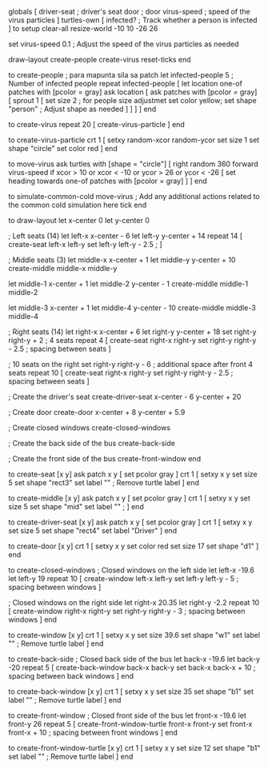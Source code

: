 globals [
  driver-seat     ; driver's seat
  door            ; door
  virus-speed     ; speed of the virus particles
]
turtles-own [
  infected?  ; Track whether a person is infected
]
to setup
  clear-all
  resize-world -10 10 -26 26

  set virus-speed 0.1 ; Adjust the speed of the virus particles as needed

  draw-layout
  create-people
  create-virus
  reset-ticks
end




to create-people ; para mapunta sila sa patch
  let infected-people 5  ; Number of infected people
  repeat infected-people [
    let location one-of patches with [pcolor = gray]
    ask location [
  ask patches with [pcolor = gray] [
    sprout 1 [
      set size 2 ; for people size adjustmet
      set color yellow;
      set shape "person" ; Adjust shape as needed
    ]
    ]
    ]
  ]
end

to create-virus
  repeat 20 [
    create-virus-particle
  ]
end

to create-virus-particle
  crt 1 [
    setxy random-xcor random-ycor
    set size 1
    set shape "circle"
    set color red
  ]
end

to move-virus
  ask turtles with [shape = "circle"] [
    right random 360
    forward virus-speed
    if xcor > 10 or xcor < -10 or ycor > 26 or ycor < -26 [
      set heading towards one-of patches with [pcolor = gray]
    ]
  ]
end

to simulate-common-cold
  move-virus
  ; Add any additional actions related to the common cold simulation here
  tick
end

to draw-layout
  let x-center 0
  let y-center 0

  ; Left seats (14)
  let left-x x-center - 6
  let left-y y-center + 14
  repeat 14 [
    create-seat left-x left-y
    set left-y left-y - 2.5 ; 
  ]

  ; Middle seats (3)
  let middle-x x-center + 1
  let middle-y y-center + 10
  create-middle middle-x middle-y

  let middle-1 x-center + 1
  let middle-2 y-center - 1
  create-middle middle-1 middle-2

  let middle-3 x-center + 1
  let middle-4 y-center - 10
  create-middle middle-3 middle-4

  ; Right seats (14)
  let right-x x-center + 6
  let right-y y-center + 18
  set right-y right-y + 2 ; 4 seats
  repeat 4 [
    create-seat right-x right-y
    set right-y right-y - 2.5 ; spacing between seats
  ]

  ; 10 seats on the right
  set right-y right-y - 6 ; additional space after front 4 seats
  repeat 10 [
    create-seat right-x right-y
    set right-y right-y - 2.5 ; spacing between seats
  ]

  ; Create the driver's seat
  create-driver-seat x-center - 6 y-center + 20

  ; Create door
  create-door x-center + 8 y-center + 5.9

  ; Create closed windows
  create-closed-windows

  ; Create the back side of the bus
  create-back-side

  ; Create the front side of the bus
  create-front-window
end

to create-seat [x y]
  ask patch x y [
    set pcolor gray
  ]
  crt 1 [
    setxy x y
    set size 5
    set shape "rect3"
    set label "" ; Remove turtle label
  ]
end

to create-middle [x y]
  ask patch x y [
    set pcolor gray
  ]
  crt 1 [
    setxy x y
    set size 5
    set shape "mid"
    set label "" ; 
  ]
end

to create-driver-seat [x y]
  ask patch x y [
    set pcolor gray
  ]
  crt 1 [
    setxy x y
    set size 5
    set shape "rect4"
    set label "Driver"
  ]
end

to create-door [x y]
  crt 1 [
    setxy x y
    set color red
    set size 17
    set shape "d1"
  ]
end

to create-closed-windows
  ; Closed windows on the left side
  let left-x -19.6
  let left-y 19
  repeat 10 [
    create-window left-x left-y
    set left-y left-y - 5 ; spacing between windows
  ]

  ; Closed windows on the right side
  let right-x 20.35
  let right-y -2.2
  repeat 10 [
    create-window right-x right-y
    set right-y right-y - 3 ; spacing between windows
  ]
end

to create-window [x y]
  crt 1 [
    setxy x y
    set size 39.6
    set shape "w1"
    set label "" ; Remove turtle label
  ]
end

to create-back-side
  ; Closed back side of the bus
  let back-x -19.6
  let back-y -20
  repeat 5 [
    create-back-window back-x back-y
    set back-x back-x + 10 ; spacing between back windows
  ]
end

to create-back-window [x y]
  crt 1 [
    setxy x y
    set size 35
    set shape "b1"
    set label "" ; Remove turtle label
  ]
end

to create-front-window
  ; Closed front side of the bus
  let front-x -19.6
  let front-y 26
  repeat 5 [
    create-front-window-turtle front-x front-y
    set front-x front-x + 10 ; spacing between front windows
  ]
end

to create-front-window-turtle [x y]
  crt 1 [
    setxy x y
    set size 12
    set shape "b1"
    set label "" ; Remove turtle label
  ]
end

